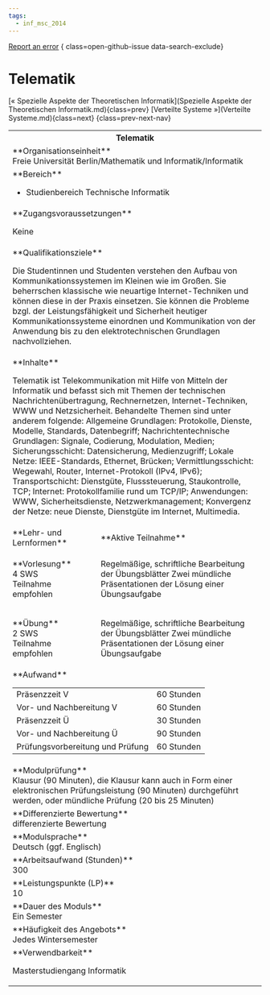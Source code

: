 ```yaml
---
tags:
  - inf_msc_2014
---
```

[Report an error](https://github.com/SGSSGene/FUB-SUP/issues/new?title=Error%20in%20%22Telematik%22&body=There%20seems%20to%20be%20an%20error%20in%20module%20%22Telematik%22%2E%0A%0A%3CDescribe%20here%20a%20slightly%20more%20detailed%20description%20of%20what%20is%20wrong%3E&labels=bug)
{ class=open-github-issue data-search-exclude}

# Telematik

[« Spezielle Aspekte der Theoretischen Informatik](Spezielle Aspekte der Theoretischen Informatik.md){class=prev}
[Verteilte Systeme »](Verteilte Systeme.md){class=next}
{class=prev-next-nav}

<table markdown id="moduledesc">
<tr markdown class="moduledesc_head"><th colspan="2">Telematik </th></tr>
<tr markdown><td colspan="2">**Organisationseinheit**   <br>Freie Universität Berlin/Mathematik und Informatik/Informatik</td></tr>

<tr markdown><td colspan="2">**Bereich**<br>


- Studienbereich Technische Informatik

</td></tr>

<tr markdown><td colspan="2">**Zugangsvoraussetzungen** <br>

Keine


</td></tr>
<tr markdown><td colspan="2">**Qualifikationsziele**    <br>

Die Studentinnen und Studenten verstehen den Aufbau von
Kommunikationssystemen im Kleinen wie im Großen. Sie beherrschen klassische
wie neuartige Internet-Techniken und können diese in der Praxis einsetzen.
Sie können die Probleme bzgl. der Leistungsfähigkeit und Sicherheit heutiger
Kommunikationssysteme einordnen und Kommunikation von der Anwendung bis zu
den elektrotechnischen Grundlagen nachvollziehen.


</td></tr>
<tr markdown><td colspan="2">**Inhalte**                <br>

Telematik ist Telekommunikation mit Hilfe von Mitteln der Informatik und
befasst sich mit Themen der technischen Nachrichtenübertragung,
Rechnernetzen, Internet-Techniken, WWW und Netzsicherheit. Behandelte Themen
sind unter anderem folgende: Allgemeine Grundlagen: Protokolle, Dienste,
Modelle, Standards, Datenbegriff; Nachrichtentechnische Grundlagen: Signale,
Codierung, Modulation, Medien; Sicherungsschicht: Datensicherung,
Medienzugriff; Lokale Netze: IEEE-Standards, Ethernet, Brücken;
Vermittlungsschicht: Wegewahl, Router, Internet-Protokoll (IPv4, IPv6);
Transportschicht: Dienstgüte, Flusssteuerung, Staukontrolle, TCP; Internet:
Protokollfamilie rund um TCP/IP; Anwendungen: WWW, Sicherheitsdienste,
Netzwerkmanagement; Konvergenz der Netze: neue Dienste, Dienstgüte im
Internet, Multimedia.


</td></tr>

<tr markdown><td>**Lehr- und Lernformen**</td><td>**Aktive Teilnahme**</td></tr>
<tr markdown><td> **Vorlesung** <br>4 SWS <br> Teilnahme empfohlen</td><td>

Regelmäßige, schriftliche Bearbeitung der Übungsblätter
Zwei mündliche Präsentationen der Lösung einer Übungsaufgabe
</td></tr>
<tr markdown><td> **Übung** <br>2 SWS <br> Teilnahme empfohlen</td><td>

Regelmäßige, schriftliche Bearbeitung der Übungsblätter
Zwei mündliche Präsentationen der Lösung einer Übungsaufgabe
</td></tr>
<tr markdown><td colspan="2">**Aufwand**                <br>
<table class="aufwand_table">
<tr><td>Präsenzzeit V</td><td>60 Stunden</td></tr>
<tr><td>Vor- und Nachbereitung V</td><td>60 Stunden</td></tr>
<tr><td>Präsenzzeit Ü</td><td>30 Stunden</td></tr>
<tr><td>Vor- und Nachbereitung Ü</td><td>90 Stunden</td></tr>
<tr><td>Prüfungsvorbereitung und Prüfung</td><td>60 Stunden</td></tr>
</table>

</td></tr>
<tr markdown><td colspan="2">**Modulprüfung**             <br>Klausur (90 Minuten), die Klausur kann auch in Form einer elektronischen
Prüfungsleistung (90 Minuten) durchgeführt werden, oder mündliche Prüfung
(20 bis 25 Minuten)


</td></tr>
<tr markdown><td colspan="2">**Differenzierte Bewertung** <br>differenzierte Bewertung

</td></tr>
<tr markdown><td colspan="2">**Modulsprache**             <br>Deutsch (ggf. Englisch)</td></tr>
<tr markdown><td colspan="2">**Arbeitsaufwand (Stunden)** <br>300</td></tr>
<tr markdown><td colspan="2">**Leistungspunkte (LP)**     <br>10</td></tr>
<tr markdown><td colspan="2">**Dauer des Moduls**         <br>Ein Semester</td></tr>
<tr markdown><td colspan="2">**Häufigkeit des Angebots**  <br>Jedes Wintersemester</td></tr>
<tr markdown><td colspan="2">**Verwendbarkeit**           <br>

Masterstudiengang Informatik


</td></tr>

</table>
